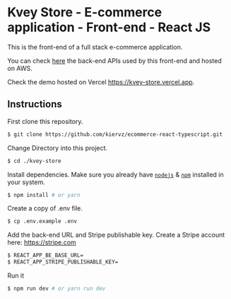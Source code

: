 # Kvey Store - E-commerce application - Front-end - React JS

This is the front-end of a full stack e-commerce application.

You can check [here](https://github.com/kiervz/kvey-store-api) the back-end APIs used by this front-end and hosted on AWS.

Check the demo hosted on Vercel https://kvey-store.vercel.app.

## Instructions

First clone this repository.
```bash
$ git clone https://github.com/kiervz/ecommerce-react-typescript.git
```

Change Directory into this project.
```bash
$ cd ./kvey-store
```

Install dependencies. Make sure you already have [`nodejs`](https://nodejs.org/en/) & [`npm`](https://www.npmjs.com/) installed in your system.
```bash
$ npm install # or yarn
```

Create a copy of .env file.
```bash
$ cp .env.example .env
```

Add the back-end URL and Stripe publishable key. Create a Stripe account here: https://stripe.com
```bash
$ REACT_APP_BE_BASE_URL=
$ REACT_APP_STRIPE_PUBLISHABLE_KEY=
```

Run it
```bash
$ npm run dev # or yarn run dev
```
